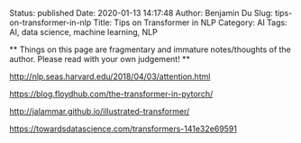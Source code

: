 Status: published
Date: 2020-01-13 14:17:48
Author: Benjamin Du
Slug: tips-on-transformer-in-nlp
Title: Tips on Transformer in NLP
Category: AI
Tags: AI, data science, machine learning, NLP

**
Things on this page are fragmentary and immature notes/thoughts of the author.
Please read with your own judgement!
**

http://nlp.seas.harvard.edu/2018/04/03/attention.html

https://blog.floydhub.com/the-transformer-in-pytorch/

http://jalammar.github.io/illustrated-transformer/

https://towardsdatascience.com/transformers-141e32e69591

